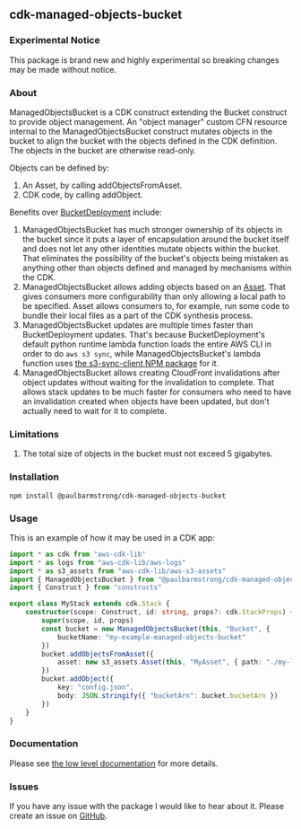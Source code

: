 ## cdk-managed-objects-bucket

### Experimental Notice

This package is brand new and highly experimental so breaking changes may be made without notice.

### About

ManagedObjectsBucket is a CDK construct extending the Bucket construct to provide object
management. An "object manager" custom CFN resource internal to the ManagedObjectsBucket
construct mutates objects in the bucket to align the bucket with the objects defined in
the CDK definition. The objects in the bucket are otherwise read-only.

Objects can be defined by:
1. An Asset, by calling addObjectsFromAsset.
2. CDK code, by calling addObject.

Benefits over [BucketDeployment](
https://docs.aws.amazon.com/cdk/api/v2/docs/aws-cdk-lib.aws_s3_deployment.BucketDeployment.html
) include:

1. ManagedObjectsBucket has much stronger ownership of its objects in the bucket since it
puts a layer of encapsulation around the bucket itself and does not let any other
identities mutate objects within the bucket. That eliminates the possibility of the bucket's
objects being mistaken as anything other than objects defined and managed by mechanisms within
the CDK.
2. ManagedObjectsBucket allows adding objects based on an [Asset](
https://docs.aws.amazon.com/cdk/api/v2/docs/aws-cdk-lib.aws_s3_assets-readme.html). That
gives consumers more configurability than only allowing a local path to be specified. Asset
allows consumers to, for example, run some code to bundle their local files as a part of the CDK
synthesis process.
3. ManagedObjectsBucket updates are multiple times faster than BucketDeployment updates. That's
because BucketDeployment's default python runtime lambda function loads
the entire AWS CLI in order to do `aws s3 sync`, while ManagedObjectsBucket's lambda
function uses [the s3-sync-client NPM package](https://www.npmjs.com/package/s3-sync-client) for it.
4. ManagedObjectsBucket allows creating CloudFront invalidations after object updates without
waiting for the invalidation to complete. That allows stack updates to be much faster for
consumers who need to have an invalidation created when objects have been updated, but don't
actually need to wait for it to complete.

### Limitations

1. The total size of objects in the bucket must not exceed 5 gigabytes.

### Installation

```
npm install @paulbarmstrong/cdk-managed-objects-bucket
```

### Usage

This is an example of how it may be used in a CDK app:

```typescript
import * as cdk from "aws-cdk-lib"
import * as logs from "aws-cdk-lib/aws-logs"
import * as s3_assets from "aws-cdk-lib/aws-s3-assets"
import { ManagedObjectsBucket } from "@paulbarmstrong/cdk-managed-objects-bucket"
import { Construct } from "constructs"

export class MyStack extends cdk.Stack {
	constructor(scope: Construct, id: string, props?: cdk.StackProps) {
		super(scope, id, props)
		const bucket = new ManagedObjectsBucket(this, "Bucket", {
			bucketName: "my-example-managed-objects-bucket"
		})
		bucket.addObjectsFromAsset({
			asset: new s3_assets.Asset(this, "MyAsset", { path: "./my-local-files" })
		})
		bucket.addObject({
			key: "config.json",
			body: JSON.stringify({ "bucketArn": bucket.bucketArn })
		})
	}
}
```

### Documentation

Please see [the low level documentation](https://github.com/paulbarmstrong/cdk-managed-objects-bucket/blob/main/docs/index.md) for more details.

### Issues

If you have any issue with the package I would like to hear about it. Please create an issue on
[GitHub](https://github.com/paulbarmstrong/cdk-managed-objects-bucket/issues).